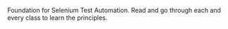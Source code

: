 Foundation for Selenium Test Automation. Read and go through each and every class to learn the principles.
